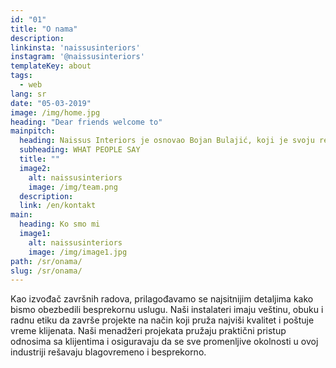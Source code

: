 ```yaml
---
id: "01"
title: "O nama"
description: 
linkinsta: 'naissusinteriors'
instagram: '@naissusinteriors'
templateKey: about
tags:
  - web
lang: sr
date: "05-03-2019"
image: /img/home.jpg
heading: "Dear friends welcome to"
mainpitch:
  heading: Naissus Interiors je osnovao Bojan Bulajić, koji je svoju reputaciju izvrsnosti izgradio kao vrhunski izvođač za postavljanje mermera, teraca i pločica. Sa preko 15 godina iskustva i vrhunske izrade i sposobnosti upravljanja projektima, došao je da služi nekim od najuglednijih generalnih izvođača, arhitekata i dizajnera u metropolitanskoj oblasti.
  subheading: WHAT PEOPLE SAY
  title: ""
  image2:
    alt: naissusinteriors
    image: /img/team.png
  description: 
  link: /en/kontakt
main:
  heading: Ko smo mi
  image1:
    alt: naissusinteriors
    image: /img/image1.jpg
path: /sr/onama/
slug: /sr/onama/
---
```



Kao izvođač završnih radova, prilagođavamo se najsitnijim detaljima kako bismo obezbedili besprekornu uslugu.
Naši instalateri imaju veštinu, obuku i radnu etiku da završe projekte na način koji pruža najviši kvalitet i poštuje vreme klijenata.
Naši menadžeri projekata pružaju praktični pristup odnosima sa klijentima i osiguravaju da se sve promenljive okolnosti u ovoj industriji rešavaju blagovremeno i besprekorno.